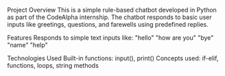 Project Overview
This is a simple rule-based chatbot developed in Python as part of the CodeAlpha internship.
The chatbot responds to basic user inputs like greetings, questions, and farewells using predefined replies.

Features
Responds to simple text inputs like:
"hello"
"how are you"
"bye"
"name"
"help"

Technologies Used
Built-in functions: input(), print()
Concepts used: if-elif, functions, loops, string methods
